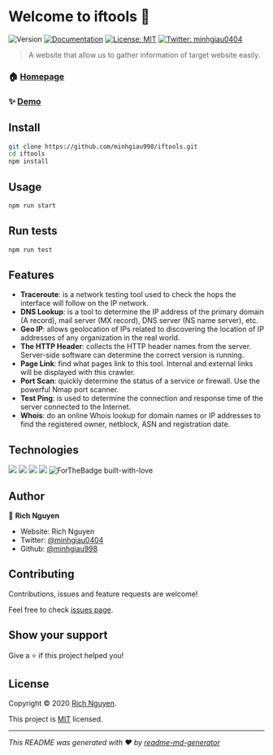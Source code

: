 # Welcome to iftools 👋

![Version](https://img.shields.io/badge/version-1.1.0-blue.svg?cacheSeconds=2592000)
[![Documentation](https://img.shields.io/badge/documentation-yes-brightgreen.svg)](https://github.com/minhgiau998/iftools#readme)
[![License: MIT](https://img.shields.io/badge/License-MIT-yellow.svg)](https://www.opensource.org/licenses/mit-license.php)
[![Twitter: minhgiau0404](https://img.shields.io/twitter/follow/minhgiau0404.svg?style=social)](https://twitter.com/minhgiau0404)

> A website that allow us to gather information of target website easily.

### 🏠 [Homepage](https://iftools.vercel.app/)

### ✨ [Demo](https://iftools.vercel.app/)

## Install

```sh
git clone https://github.com/minhgiau998/iftools.git
cd iftools
npm install
```

## Usage

```sh
npm run start
```

## Run tests

```sh
npm run test
```

## Features

- **Traceroute**: is a network testing tool used to check the hops the interface will follow on the IP network.
- **DNS Lookup**: is a tool to determine the IP address of the primary domain (A record), mail server (MX record), DNS server (NS name server), etc.
- **Geo IP**: allows geolocation of IPs related to discovering the location of IP addresses of any organization in the real world.
- **The HTTP Header**: collects the HTTP header names from the server. Server-side software can determine the correct version is running.
- **Page Link**: find what pages link to this tool. Internal and external links will be displayed with this crawler.
- **Port Scan**: quickly determine the status of a service or firewall. Use the powerful Nmap port scanner.
- **Test Ping**: is used to determine the connection and response time of the server connected to the Internet.
- **Whois**: do an online Whois lookup for domain names or IP addresses to find the registered owner, netblock, ASN and registration date.

## Technologies

![](https://img.shields.io/badge/Code-Angular-informational?style=for-the-badge&logo=angular&logoColor=white&color=red)
![](https://img.shields.io/badge/Deloy-Vercel-informational?style=for-the-badge&logo=vercel&logoColor=white&color=black)
![](https://img.shields.io/badge/Power_By-Hacker_Target-informational?style=for-the-badge&logoColor=white&color=success)
![](https://img.shields.io/badge/Power_By-Geo_IP-informational?style=for-the-badge&logoColor=white&color=blue)
![ForTheBadge built-with-love](http://ForTheBadge.com/images/badges/built-with-love.svg)

## Author

👤 **Rich Nguyen**

- Website: Rich Nguyen
- Twitter: [@minhgiau0404](https://twitter.com/minhgiau0404)
- Github: [@minhgiau998](https://github.com/minhgiau998)

## Contributing

Contributions, issues and feature requests are welcome!

Feel free to check [issues page](https://github.com/minhgiau998/iftools/issues).

## Show your support

Give a ⭐️ if this project helped you!

## License

Copyright © 2020 [Rich Nguyen](https://github.com/minhgiau998).

This project is [MIT](https://www.opensource.org/licenses/mit-license.php) licensed.

---

_This README was generated with ❤️ by [readme-md-generator](https://github.com/kefranabg/readme-md-generator)_
